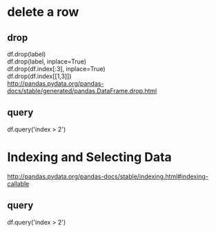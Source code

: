 # delete a row
## drop
df.drop(label)  
df.drop(label, inplace=True)  
df.drop(df.index[:3], inplace=True)  
df.drop(df.index[[1,3]])  
http://pandas.pydata.org/pandas-docs/stable/generated/pandas.DataFrame.drop.html
## query
df.query('index > 2')   

# Indexing and Selecting Data
http://pandas.pydata.org/pandas-docs/stable/indexing.html#indexing-callable  
## query  
df.query('index > 2')  
